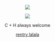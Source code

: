 
<div align="center">

![](https://komarev.com/ghpvc/?username=absolutelynormalindividual&color=grey) 

</div>

<p align="center">
  <img src="https://github.com/user-attachments/assets/eb9235cd-446e-40a4-8eb0-daacd1d1d801"/>
</p>

<p align="center">  C + H always welcome 

<p align="center">
<a href="https://rentry.co/deXXXpio" rel="nofollow"> rentry lalala </a>  



